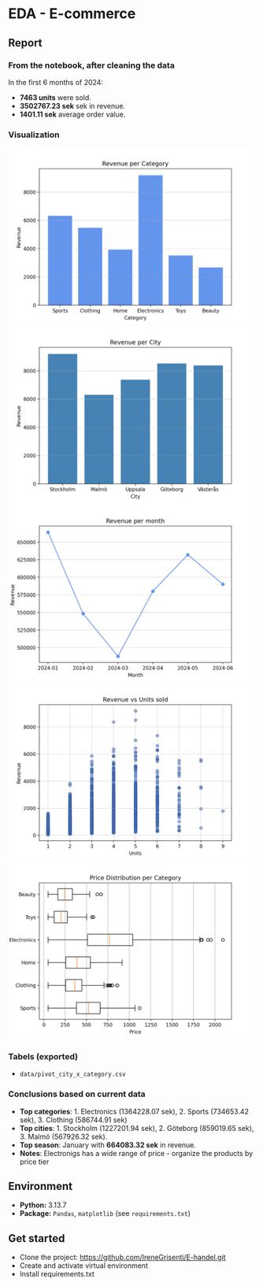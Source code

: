 # EDA - E-commerce

## Report
### From the notebook, after cleaning the data
In the first 6 months of 2024:
- **7463 units** were sold.
- **3502767.23 sek** sek in revenue.
- **1401.11 sek** average order value.

### Visualization
![alt text](images/fig_rev_per_cat.png)
![alt text](images/fig_rev_per_cit.png)
![alt text](images/fig_rev_per_month.png)
![alt text](images/fig_rev_per_units.png)
![alt text](images/fig_price_distrib.png)

### Tabels (exported)
- `data/pivot_city_x_category.csv`

### Conclusions based on current data
- **Top categories**: 1. Electronics (1364228.07 sek), 2. Sports (734653.42 sek), 3. Clothing (586744.91 sek)
- **Top cities**: 1. Stockholm (1227201.94 sek), 2. Göteborg (859019.65 sek), 3. Malmö (567926.32 sek).
- **Top season**: January with **664083.32 sek** in revenue.
- **Notes**: Electronigs has a wide range of price - organize the products by price tier

## Environment 
- **Python:** 3.13.7 
- **Package:** `Pandas`, `matplotlib` (see `requirements.txt`) 

## Get started 
- Clone the project: https://github.com/IreneGrisenti/E-handel.git
- Create and activate virtual environment 
- Install requirements.txt
